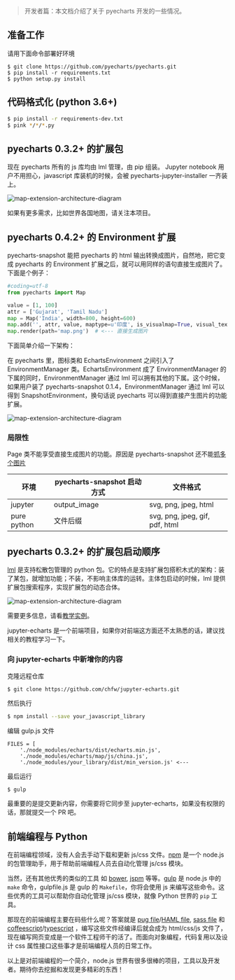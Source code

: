 > 开发者篇：本文档介绍了关于 pyecharts 开发的一些情况。

## 准备工作

请用下面命令部署好环境
```
$ git clone https://github.com/pyecharts/pyecharts.git
$ pip install -r requirements.txt
$ python setup.py install
```

## 代码格式化 (python 3.6+)

```bash
$ pip install -r requirements-dev.txt
$ pink */*/*.py
```

## pyecharts 0.3.2+ 的扩展包

现在 pyecharts 所有的 js 库均由 lml 管理，由 pip 组装。 Jupyter notebook 用户不用担心，javascript 库装机的时候，会被 pyecharts-jupyter-installer 一齐装上。

![map-extension-architecture-diagram](https://github.com/chenjiandongx/pyecharts/blob/master/images/map-extension-architecture.png)

如果有更多需求，比如世界各国地图，请关注本项目。

## pyecharts 0.4.2+ 的 Environment 扩展

pyecharts-snapshot 能把 pyecharts 的 html 输出转换成图片，自然地，把它变成 pyecharts 的 Environment 扩展之后，就可以用同样的语句直接生成图片了。下面是个例子：

```python
#coding=utf-8
from pyecharts import Map

value = [1, 100]
attr = ['Gujarat', 'Tamil Nadu']
map = Map('India', width=800, height=600)
map.add('', attr, value, maptype=u'印度', is_visualmap=True, visual_text_color="#000")
map.render(path='map.png')  # <--- 直接生成图片
```

下面简单介绍一下架构：

在 pyecharts 里，图标类和 EchartsEnvironment 之间引入了 EnvironmentManager 类。EchartsEnvironment 成了 EnvironmentManager 的下属的同时，EnvironmentManager 通过 lml 可以拥有其他的下属。这个时候，如果用户装了 pyecharts-snapshot 0.1.4，EnvironmentManager 通过 lml 可以得到 SnapshotEnvironment，换句话说 pyecharts 可以得到直接产生图片的功能扩展。

![map-extension-architecture-diagram](https://github.com/chenjiandongx/pyecharts/blob/master/images/environment-extension-architecture.png)

### 局限性

Page 类不能享受直接生成图片的功能。原因是 pyecharts-snapshot 还不能[抓多个图片](https://github.com/pyecharts/pyecharts-snapshot/issues/10)

| 环境         | pyecharts-snapshot 启动方式 |文件格式                       |
| ----------- | ---------------------------|------------------------------|
| jupyter     | output_image               | svg, png, jpeg, html         |
| pure python | 文件后缀                    |svg, png, jpeg, gif, pdf, html|

## pyecharts 0.3.2+ 的扩展包启动顺序

[lml](http://lml.readthedocs.io/en/latest/index.html) 是支持松散包管理的 python 包。它的特点是支持扩展包搭积木式的架构：装了某包，就增加功能；不装，不影响主体库的运转。主体包启动的时候，lml 提供扩展包搜索程序，实现扩展包的动态合体。

![map-extension-architecture-diagram](https://github.com/chenjiandongx/pyecharts/blob/master/images/loading_sequence.png)

需要更多信息，请看[教学实例](http://lml.readthedocs.io/en/latest/api_tutorial.html)。

jupyter-echarts 是一个前端项目，如果你对前端这方面还不太熟悉的话，建议找相关的教程学习一下。

### 向 jupyter-echarts 中新增你的内容

克隆远程仓库

```bash
$ git clone https://github.com/chfw/jupyter-echarts.git
```

然后执行

```bash
$ npm install --save your_javascript_library
```

编辑 gulp.js 文件

```
FILES = [
    './node_modules/echarts/dist/echarts.min.js',
    './node_modules/echarts/map/js/china.js',
    './node_modules/your_library/dist/min_version.js' <---
```

最后运行

```
$ gulp
```

最重要的是提交更新内容，你需要将它同步至 jupyter-echarts，如果没有权限的话，那就提交一个 PR 吧。

## 前端编程与 Python

在前端编程领域，没有人会去手动下载和更新 js/css 文件。[npm](https://docs.npmjs.com/getting-started/what-is-npm) 是一个 node.js 的包管理助手，用于帮助前端编程人员去自动化管理 js/css 模块。

当然，还有其他优秀的类似的工具 如 [bower](https://bower.io), [jspm](https://jspm.io) 等等。[gulp](https://gulpjs.com) 是 node.js 中的  `make` 命令，gulpfile.js 是 gulp 的 `Makefile`，你将会使用 js 来编写这些命令。这些优秀的工具可以帮助你自动化管理 js/css 模块，就像 Python 世界的 `pip` 工具。

那现在的前端编程主要在码些什么呢？答案就是 [pug file](https://pugjs.org/api/getting-started.html)/[HAML file](http://haml.info), [sass file](http://sass-lang.com) 和 [coffeescript](http://coffeescript.org)/[typescript](http://www.typescriptlang.org) ，编写这些文件经编译后就会成为 html/css/js 文件了，现在编写网页变成是一个软件工程师干的活了。而面向对象编程，代码复用以及设计 css 属性接口这些事才是前端编程人员的日常工作。

以上是对前端编程的一个简介，node.js 世界有很多很棒的项目，工具以及开发者。期待你去挖掘和发现更多精彩的东西！
